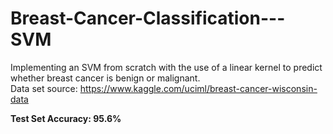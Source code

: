 # Breast-Cancer-Classification---SVM
Implementing an SVM from scratch with the use of a linear kernel to predict whether breast cancer is benign or malignant. <br />
Data set source: https://www.kaggle.com/uciml/breast-cancer-wisconsin-data

**Test Set Accuracy: 95.6%**
